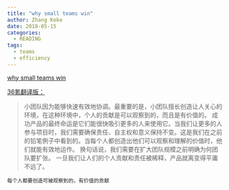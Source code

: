 ```yaml
---
title: "why small teams win"
author: Zhang Keke
date: 2018-05-15
categories:
  - READING
tags:
  - teams
  - efficiency
---
```


[why small teams win](https://uxdesign.cc/why-small-teams-win-b607cb03db11)

[36氪翻译版：](http://36kr.com/p/5133851.html?ktm_source=feed)

>小团队因为能够快速有效地协调。最重要的是，小团队擅长创造让人关心的环境，在这种环境中，个人的贡献是可以观察到的，而且是有价值的。
成功产品的最终命运是它们能很快吸引更多的人来使用它。当我们让更多的人参与项目时，我们需要确保责任、自主权和意义保持不变。这是我们在之前的铅笔例子中看到的。当每个人都创造出他们可以观察和理解的价值时，他们就能有效地运作。
换句话说，我们需要在扩大团队规模之前明确为何团队要扩张。
一旦我们让人们的个人贡献和责任被稀释，产品就离变得平庸不远了。



`每个人都要创造可被观察到的，有价值的贡献`


